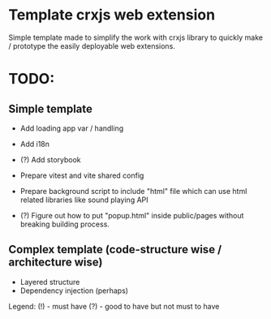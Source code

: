 # Template crxjs web extension

Simple template made to simplify the work with crxjs library to quickly make / prototype the easily deployable web extensions.

# TODO:

## Simple template

- Add loading app var / handling

- Add i18n
- (?) Add storybook
  
- Prepare vitest and vite shared config
- Prepare background script to include "html" file which can use html related libraries like sound playing API
- (?) Figure out how to put "popup.html" inside public/pages without breaking building process.

## Complex template (code-structure wise / architecture wise)

- Layered structure
- Dependency injection (perhaps)

Legend:
(!) - must have
(?) - good to have but not must to have
